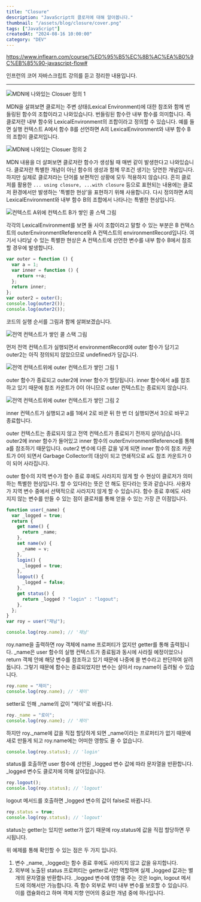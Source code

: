 ```yaml
---
title: "Closure"
description: "JavaScript의 클로저에 대해 알아봅니다."
thumbnail: "/assets/blog/closure/cover.png"
tags: ["JavaScript"]
createdAt: "2024-08-16 10:00:00"
category: "DEV"
---
```


https://www.inflearn.com/course/%ED%95%B5%EC%8B%AC%EA%B0%9C%EB%85%90-javascript-flow#

인프런의 코어 자바스크립트 강의를 듣고 정리한 내용입니다.

---

![MDN에 나와있는 Closuer 정의 1](/assets/blog/closure/1.png)

MDN을 살펴보면 클로저는 주변 상태(Lexical Environment)에 대한 참조와 함께 번들링된 함수의 조합이라고 나와있습니다.
번들링된 함수란 내부 함수를 의미합니다.
즉 클로저란 내부 함수와 LexicalEnvironment의 조합이라고 정의할 수 있습니다.
예를 들면 실행 컨텍스트 A에서 함수 B를 선언하면 A의 LexicalEnvironment와 내부 함수 B의 조합이 클로저입니다.

![MDN에 나와있는 Closuer 정의 2](/assets/blog/closure/2.png)

MDN 내용을 더 살펴보면 클로저란 함수가 생성될 때 매번 같이 발생한다고 나와있습니다.
클로저란 특별한 개념이 아닌 함수의 생성과 함께 무조건 생기는 당연한 개념입니다.
하지만 실제로 클로저라는 단어를 보편적인 상황에 모두 적용하지 않습니다.
흔히 클로저를 활용한 `... using closure, ...with closure` 등으로 표현되는 내용에는 클로저 환경에서만 발생하는 '특별한 현상'을 표현하기 위해 사용합니다.
다시 정의하면 A의 LexicalEnvironment와 내부 함수 B의 조합에서 나타나는 특별한 현상입니다.

![컨텍스트 A위에 컨텍스트 B가 쌓인 콜 스택 그림](/assets/blog/closure/3.png)

각각의 LexicalEnvironment를 보면 둘 사이 조합이라고 말할 수 있는 부분은 B 컨텍스트의 outerEnvironmentReference와 A 컨텍스트의 environmentRecord입니다.
여기서 나타날 수 있는 특별한 현상은 A 컨텍스트에 선언한 변수를 내부 함수 B에서 참조할 경우에 발생합니다.

```js
var outer = function () {
  var a = 1;
  var inner = function () {
    return ++a;
  };
  return inner;
};
var outer2 = outer();
console.log(outer2());
console.log(outer2());
```

코드의 실행 순서를 그림과 함께 살펴보겠습니다.

![전역 컨텍스트가 쌓인 콜 스택 그림](/assets/blog/closure/4.png)

먼저 전역 컨텍스트가 실행되면서 environmentRecord에 outer 함수가 담기고 outer2는 아직 정의되지 않았으므로 undefined가 담깁니다.

![전역 컨텍스트위에 outer 컨텍스트가 쌓인 그림 1](/assets/blog/closure/5.png)

outer 함수가 종료되고 outer2에 inner 함수가 할당됩니다.
inner 함수에서 a를 참조하고 있기 때문에 참조 카운트가 0이 아니므로 outer 컨텍스트는 종료되지 않습니다.

![전역 컨텍스트위에 outer 컨텍스트가 쌓인 그림 2](/assets/blog/closure/6.png)

inner 컨텍스트가 실행되고 a를 1에서 2로 바꾼 뒤 한 번 더 실행되면서 3으로 바꾸고 종료합니다.

outer 컨텍스트는 종료되지 않고 전역 컨텍스트가 종료되기 전까지 살아남습니다.
outer2에 inner 함수가 들어있고 inner 함수의 outerEnvironmentReference를 통해 a를 참조하기 때문입니다.
outer2 변수에 다른 값을 넣게 되면 inner 함수의 참조 카운트가 0이 되면서 Garbage Collector의 대상이 되고 연쇄적으로 a도 참조 카운트가 0이 되어 사라집니다.

outer 함수의 지역 변수가 함수 종료 후에도 사라지지 않게 할 수 현상이 클로저가 의미하는 특별한 현상입니다.
할 수 있다라는 뜻은 안 해도 된다라는 뜻과 같습니다.
사용자가 지역 변수 중에서 선택적으로 사라지지 않게 할 수 있습니다.
함수 종료 후에도 사라지지 않는 변수를 만들 수 있는 점이 클로저를 통해 얻을 수 있는 가장 큰 이점입니다.

```js
function user(_name) {
  var _logged = true;
  return {
    get name() {
      return _name;
    },
    set name(v) {
      _name = v;
    },
    login() {
      _logged = true;
    },
    logout() {
      _logged = false;
    },
    get status() {
      return _logged ? "login" : "logout";
    },
  };
}
var roy = user("재남");

console.log(roy.name); // '재남'
```

roy.name을 출력하면 roy 객체에 name 프로퍼티가 없지만 getter를 통해 출력됩니다.
\_name은 user 함수의 실행 컨텍스트가 종료됨과 동시에 사라질 예정이었으나 return 객체 안에 해당 변수를 참조하고 있기 때문에 나중에 쓸 변수라고 판단하여 살려둡니다.
그렇기 때문에 함수는 종료되었지만 변수는 살아서 roy.name이 출려될 수 있습니다.

```js
roy.name = "제이";
console.log(roy.name); // '제이'
```

setter로 인해 \_name의 값이 "제이"로 바뀝니다.

```js
roy._name = "로이";
console.log(roy.name); // '제이'
```

하지만 roy.\_name에 값을 직접 할당하게 되면 \_name이라는 프로퍼티가 없기 때문에 새로 만들게 되고 roy.name에는 어떠한 영향도 줄 수 없습니다.

```js
console.log(roy.status); // 'login'
```

status를 호출하면 user 함수에 선언된 \_logged 변수 값에 따라 문자열을 반환합니다.
\_logged 변수도 클로저에 의해 살아있습니다.

```js
roy.logout();
console.log(roy.status); // 'logout'
```

logout 메서드를 호출하면 \_logged 변수의 값이 false로 바뀝니다.

```js
roy.status = true;
console.log(roy.status); // 'logout'
```

status는 getter는 있지만 setter가 없기 때문에 roy.status에 값을 직접 할당하면 무시됩니다.

위 예제를 통해 확인할 수 있는 점은 두 가지 입니다.

1. 변수 \_name, \_logged는 함수 종료 후에도 사라지지 않고 값을 유지합니다.
2. 외부에 노출된 status 프로퍼티는 getter로서만 역할하며 실제 \_logged 값과는 별개의 문자열을 반환합니다. \_logged 변수에 영향을 주는 것은 login, logout 메서드에 의해서만 가능합니다. 즉 함수 외부로 부터 내부 변수를 보호할 수 있습니다. 이를 캡슐화라고 하며 객체 지향 언어의 중요한 개념 중에 하나입니다.
